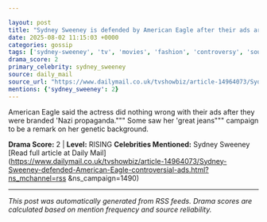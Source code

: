 ```yaml
---

layout: post
title: "Sydney Sweeney is defended by American Eagle after their ads are called 'Nazi propaganda""" by woke mob"""
date: 2025-08-02 11:15:03 +0000
categories: gossip
tags: ['sydney-sweeney', 'tv', 'movies', 'fashion', 'controversy', 'source-daily_mail', 'drama-rising']
drama_score: 2
primary_celebrity: sydney_sweeney
source: daily_mail
source_url: "https://www.dailymail.co.uk/tvshowbiz/article-14964073/Sydney-Sweeney-defended-American-Eagle-controversial-ads.html?ns_mchannel=rss&1490&campaign=1490"""
mentions: {'sydney_sweeney': 2}
---
```


American Eagle said the actress did nothing wrong with their ads after they were branded 'Nazi propaganda.""" Some saw her 'great jeans""" campaign to be a remark on her genetic background.

**Drama Score:** 2 | **Level:** RISING **Celebrities Mentioned:** Sydney Sweeney [Read full article at Daily Mail](https://www.dailymail.co.uk/tvshowbiz/article-14964073/Sydney-Sweeney-defended-American-Eagle-controversial-ads.html?ns_mchannel=rss &ns_campaign=1490)

---

*This post was automatically generated from RSS feeds. Drama scores are calculated based on mention frequency and source reliability.*
